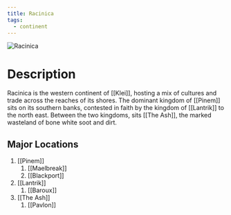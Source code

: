 ```yaml
---
title: Racinica
tags:
  - continent
---
```

<img src="../../images/racinica.webp" alt="Racinica" usemap="#racinica">  
  
<map name="racinica">  
  <area shape="circle" coords="330,398,18" alt="Maelbreak" href="Pinem/Maelbreak"> 
  <area shape="circle" coords="218,232,22" alt="Blackport" href="Pinem/Blackport"> 
  <area shape="circle" coords="405,202,18" alt="Baroux" href="Lantrik/Baroux">
  <area shape="circle" coords="340,247,12" alt="Pavlon" href="Pavlon">  
  <area shape="circle" coords="300,190,50" alt="TheAsh" href="The-Ash">  
  <area shape="circle" coords="600,560,120" alt="Trord" href="../Trord/Trord">  
</map>

# Description
Racinica is the western continent of [[Klei]], hosting a mix of cultures and trade across the reaches of its shores. The dominant kingdom of [[Pinem]] sits on its southern banks, contested in faith by the kingdom of [[Lantrik]] to the north east. Between the two kingdoms, sits [[The Ash]], the marked wasteland of bone white soot and dirt. 

## Major Locations
1. [[Pinem]]
	1. [[Maelbreak]]
	2. [[Blackport]]
2. [[Lantrik]]
	1. [[Baroux]]
3. [[The Ash]]
	1. [[Pavlon]]